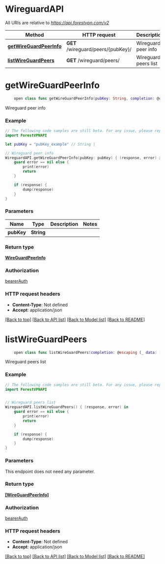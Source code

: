 # WireguardAPI

All URIs are relative to *https://api.forestvpn.com/v2*

Method | HTTP request | Description
------------- | ------------- | -------------
[**getWireGuardPeerInfo**](WireguardAPI.md#getwireguardpeerinfo) | **GET** /wireguard/peers/{pubKey}/ | Wireguard peer info
[**listWireGuardPeers**](WireguardAPI.md#listwireguardpeers) | **GET** /wireguard/peers/ | Wireguard peers list


# **getWireGuardPeerInfo**
```swift
    open class func getWireGuardPeerInfo(pubKey: String, completion: @escaping (_ data: WireGuardPeerInfo?, _ error: Error?) -> Void)
```

Wireguard peer info

### Example
```swift
// The following code samples are still beta. For any issue, please report via http://github.com/OpenAPITools/openapi-generator/issues/new
import ForestVPNAPI

let pubKey = "pubKey_example" // String | 

// Wireguard peer info
WireguardAPI.getWireGuardPeerInfo(pubKey: pubKey) { (response, error) in
    guard error == nil else {
        print(error)
        return
    }

    if (response) {
        dump(response)
    }
}
```

### Parameters

Name | Type | Description  | Notes
------------- | ------------- | ------------- | -------------
 **pubKey** | **String** |  | 

### Return type

[**WireGuardPeerInfo**](WireGuardPeerInfo.md)

### Authorization

[bearerAuth](../README.md#bearerAuth)

### HTTP request headers

 - **Content-Type**: Not defined
 - **Accept**: application/json

[[Back to top]](#) [[Back to API list]](../README.md#documentation-for-api-endpoints) [[Back to Model list]](../README.md#documentation-for-models) [[Back to README]](../README.md)

# **listWireGuardPeers**
```swift
    open class func listWireGuardPeers(completion: @escaping (_ data: [WireGuardPeerInfo]?, _ error: Error?) -> Void)
```

Wireguard peers list

### Example
```swift
// The following code samples are still beta. For any issue, please report via http://github.com/OpenAPITools/openapi-generator/issues/new
import ForestVPNAPI


// Wireguard peers list
WireguardAPI.listWireGuardPeers() { (response, error) in
    guard error == nil else {
        print(error)
        return
    }

    if (response) {
        dump(response)
    }
}
```

### Parameters
This endpoint does not need any parameter.

### Return type

[**[WireGuardPeerInfo]**](WireGuardPeerInfo.md)

### Authorization

[bearerAuth](../README.md#bearerAuth)

### HTTP request headers

 - **Content-Type**: Not defined
 - **Accept**: application/json

[[Back to top]](#) [[Back to API list]](../README.md#documentation-for-api-endpoints) [[Back to Model list]](../README.md#documentation-for-models) [[Back to README]](../README.md)

